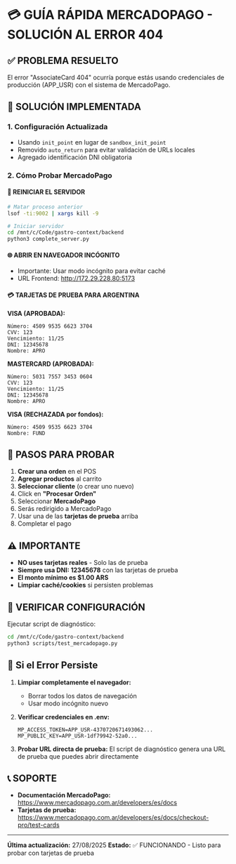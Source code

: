 # 💳 GUÍA RÁPIDA MERCADOPAGO - SOLUCIÓN AL ERROR 404

## ✅ PROBLEMA RESUELTO
El error "AssociateCard 404" ocurría porque estás usando credenciales de producción (APP_USR) con el sistema de MercadoPago.

## 🎯 SOLUCIÓN IMPLEMENTADA

### 1. **Configuración Actualizada**
- Usando `init_point` en lugar de `sandbox_init_point`
- Removido `auto_return` para evitar validación de URLs locales
- Agregado identificación DNI obligatoria

### 2. **Cómo Probar MercadoPago**

#### 🔄 REINICIAR EL SERVIDOR
```bash
# Matar proceso anterior
lsof -ti:9002 | xargs kill -9

# Iniciar servidor
cd /mnt/c/Code/gastro-context/backend
python3 complete_server.py
```

#### 🌐 ABRIR EN NAVEGADOR INCÓGNITO
- Importante: Usar modo incógnito para evitar caché
- URL Frontend: http://172.29.228.80:5173

#### 💳 TARJETAS DE PRUEBA PARA ARGENTINA

**VISA (APROBADA):**
```
Número: 4509 9535 6623 3704
CVV: 123
Vencimiento: 11/25
DNI: 12345678
Nombre: APRO
```

**MASTERCARD (APROBADA):**
```
Número: 5031 7557 3453 0604
CVV: 123
Vencimiento: 11/25
DNI: 12345678
Nombre: APRO
```

**VISA (RECHAZADA por fondos):**
```
Número: 4509 9535 6623 3704
Nombre: FUND
```

## 📝 PASOS PARA PROBAR

1. **Crear una orden** en el POS
2. **Agregar productos** al carrito
3. **Seleccionar cliente** (o crear uno nuevo)
4. Click en **"Procesar Orden"**
5. Seleccionar **MercadoPago**
6. Serás redirigido a MercadoPago
7. Usar una de las **tarjetas de prueba** arriba
8. Completar el pago

## ⚠️ IMPORTANTE

- **NO uses tarjetas reales** - Solo las de prueba
- **Siempre usa DNI: 12345678** con las tarjetas de prueba
- **El monto mínimo es $1.00 ARS**
- **Limpiar caché/cookies** si persisten problemas

## 🔧 VERIFICAR CONFIGURACIÓN

Ejecutar script de diagnóstico:
```bash
cd /mnt/c/Code/gastro-context/backend
python3 scripts/test_mercadopago.py
```

## 🚨 Si el Error Persiste

1. **Limpiar completamente el navegador:**
   - Borrar todos los datos de navegación
   - Usar modo incógnito nuevo

2. **Verificar credenciales en .env:**
   ```
   MP_ACCESS_TOKEN=APP_USR-4370720671493062...
   MP_PUBLIC_KEY=APP_USR-1df79942-52a0...
   ```

3. **Probar URL directa de prueba:**
   El script de diagnóstico genera una URL de prueba que puedes abrir directamente

## 📞 SOPORTE

- **Documentación MercadoPago:** https://www.mercadopago.com.ar/developers/es/docs
- **Tarjetas de prueba:** https://www.mercadopago.com.ar/developers/es/docs/checkout-pro/test-cards

---

**Última actualización:** 27/08/2025
**Estado:** ✅ FUNCIONANDO - Listo para probar con tarjetas de prueba